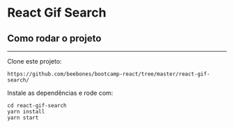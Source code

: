 # React Gif Search

## Como rodar o projeto

---

Clone este projeto:

```
https://github.com/beebones/bootcamp-react/tree/master/react-gif-search/
```

Instale as dependências e rode com:

```
cd react-gif-search
yarn install
yarn start
```